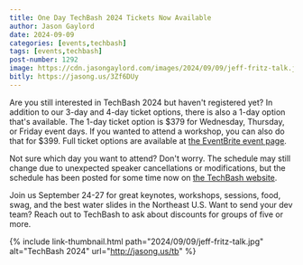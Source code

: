 ```yaml
---
title: One Day TechBash 2024 Tickets Now Available
author: Jason Gaylord
date: 2024-09-09
categories: [events,techbash]
tags: [events,techbash]
post-number: 1292
image: https://cdn.jasongaylord.com/images/2024/09/09/jeff-fritz-talk.jpg
bitly: https://jasong.us/3Zf6DUy
---
```


Are you still interested in TechBash 2024 but haven't registered yet? In addition to our 3-day and 4-day ticket options, there is also a 1-day option that's available. The 1-day ticket option is $379 for Wednesday, Thursday, or Friday event days. If you wanted to attend a workshop, you can also do that for $399. Full ticket options are available at [the EventBrite event page](https://jasong.us/3QoMndL).

Not sure which day you want to attend? Don't worry. The schedule may still change due to unexpected speaker cancellations or modifications, but the schedule has been posted for some time now on [the TechBash website](https://jasong.us/tbschedule).

Join us September 24-27 for great keynotes, workshops, sessions, food, swag, and the best water slides in the Northeast U.S. Want to send your dev team? Reach out to TechBash to ask about discounts for groups of five or more.

{% include link-thumbnail.html path="2024/09/09/jeff-fritz-talk.jpg" alt="TechBash 2024" url="http://jasong.us/tb" %}